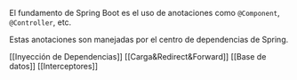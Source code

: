 
El fundamento de Spring Boot es el uso de anotaciones como `@Component`, `@Controller`, etc.

Estas anotaciones son manejadas por el centro de dependencias de Spring.

[[Inyección de Dependencias]]
[[Carga&Redirect&Forward]]
[[Base de datos]]
[[Interceptores]]